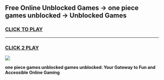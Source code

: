 
## Free Online Unblocked Games → one piece games unblocked → Unblocked Games
<h3>
<a href="https://premium.freeplayer.one?title=one_piece_games_unblocked&ref=21F">CLICK TO PLAY</a></h3>
<hr>

<h3>
<a href="https://premium.freeplayer.one?title=one_piece_games_unblocked&ref=21F">CLICK 2 PLAY</a>
  
</h3>

<a href="https://premium.freeplayer.one?title=one_piece_games_unblocked&ref=21F/"><img src="https://clearcache.store/games.png"></a>


**one piece games unblocked games unblocked: Your Gateway to Fun and Accessible Online Gaming**
